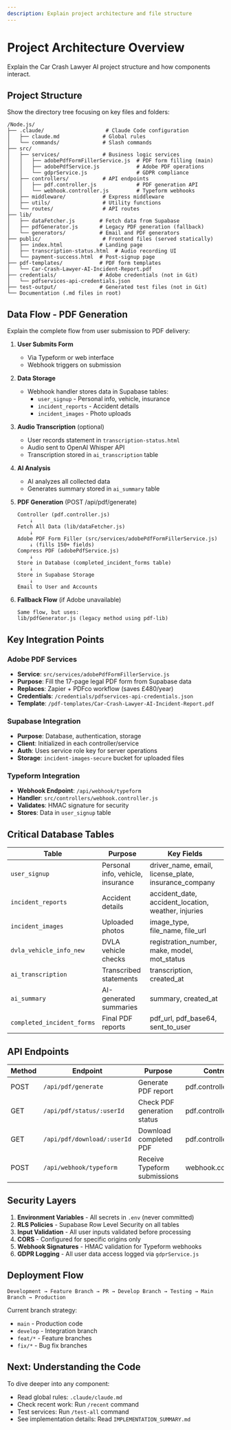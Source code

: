 ```yaml
---
description: Explain project architecture and file structure
---
```


# Project Architecture Overview

Explain the Car Crash Lawyer AI project structure and how components interact.

## Project Structure

Show the directory tree focusing on key files and folders:

```
/Node.js/
├── .claude/                    # Claude Code configuration
│   ├── claude.md              # Global rules
│   └── commands/              # Slash commands
├── src/
│   ├── services/              # Business logic services
│   │   ├── adobePdfFormFillerService.js  # PDF form filling (main)
│   │   ├── adobePdfService.js            # Adobe PDF operations
│   │   └── gdprService.js                # GDPR compliance
│   ├── controllers/           # API endpoints
│   │   ├── pdf.controller.js             # PDF generation API
│   │   └── webhook.controller.js         # Typeform webhooks
│   ├── middleware/            # Express middleware
│   ├── utils/                 # Utility functions
│   └── routes/                # API routes
├── lib/
│   ├── dataFetcher.js        # Fetch data from Supabase
│   ├── pdfGenerator.js       # Legacy PDF generation (fallback)
│   └── generators/           # Email and PDF generators
├── public/                    # Frontend files (served statically)
│   ├── index.html            # Landing page
│   ├── transcription-status.html  # Audio recording UI
│   └── payment-success.html  # Post-signup page
├── pdf-templates/            # PDF form templates
│   └── Car-Crash-Lawyer-AI-Incident-Report.pdf
├── credentials/              # Adobe credentials (not in Git)
│   └── pdfservices-api-credentials.json
├── test-output/              # Generated test files (not in Git)
└── Documentation (.md files in root)
```

## Data Flow - PDF Generation

Explain the complete flow from user submission to PDF delivery:

1. **User Submits Form**
   - Via Typeform or web interface
   - Webhook triggers on submission

2. **Data Storage**
   - Webhook handler stores data in Supabase tables:
     - `user_signup` - Personal info, vehicle, insurance
     - `incident_reports` - Accident details
     - `incident_images` - Photo uploads

3. **Audio Transcription** (optional)
   - User records statement in `transcription-status.html`
   - Audio sent to OpenAI Whisper API
   - Transcription stored in `ai_transcription` table

4. **AI Analysis**
   - AI analyzes all collected data
   - Generates summary stored in `ai_summary` table

5. **PDF Generation** (POST /api/pdf/generate)
   ```
   Controller (pdf.controller.js)
       ↓
   Fetch All Data (lib/dataFetcher.js)
       ↓
   Adobe PDF Form Filler (src/services/adobePdfFormFillerService.js)
       ↓ (fills 150+ fields)
   Compress PDF (adobePdfService.js)
       ↓
   Store in Database (completed_incident_forms table)
       ↓
   Store in Supabase Storage
       ↓
   Email to User and Accounts
   ```

6. **Fallback Flow** (if Adobe unavailable)
   ```
   Same flow, but uses:
   lib/pdfGenerator.js (legacy method using pdf-lib)
   ```

## Key Integration Points

### Adobe PDF Services
- **Service**: `src/services/adobePdfFormFillerService.js`
- **Purpose**: Fill the 17-page legal PDF form from Supabase data
- **Replaces**: Zapier + PDFco workflow (saves £480/year)
- **Credentials**: `/credentials/pdfservices-api-credentials.json`
- **Template**: `/pdf-templates/Car-Crash-Lawyer-AI-Incident-Report.pdf`

### Supabase Integration
- **Purpose**: Database, authentication, storage
- **Client**: Initialized in each controller/service
- **Auth**: Uses service role key for server operations
- **Storage**: `incident-images-secure` bucket for uploaded files

### Typeform Integration
- **Webhook Endpoint**: `/api/webhook/typeform`
- **Handler**: `src/controllers/webhook.controller.js`
- **Validates**: HMAC signature for security
- **Stores**: Data in `user_signup` table

## Critical Database Tables

| Table | Purpose | Key Fields |
|-------|---------|------------|
| `user_signup` | Personal info, vehicle, insurance | driver_name, email, license_plate, insurance_company |
| `incident_reports` | Accident details | accident_date, accident_location, weather, injuries |
| `incident_images` | Uploaded photos | image_type, file_name, file_url |
| `dvla_vehicle_info_new` | DVLA vehicle checks | registration_number, make, model, mot_status |
| `ai_transcription` | Transcribed statements | transcription, created_at |
| `ai_summary` | AI-generated summaries | summary, created_at |
| `completed_incident_forms` | Final PDF reports | pdf_url, pdf_base64, sent_to_user |

## API Endpoints

| Method | Endpoint | Purpose | Controller |
|--------|----------|---------|------------|
| POST | `/api/pdf/generate` | Generate PDF report | pdf.controller.js |
| GET | `/api/pdf/status/:userId` | Check PDF generation status | pdf.controller.js |
| GET | `/api/pdf/download/:userId` | Download completed PDF | pdf.controller.js |
| POST | `/api/webhook/typeform` | Receive Typeform submissions | webhook.controller.js |

## Security Layers

1. **Environment Variables** - All secrets in `.env` (never committed)
2. **RLS Policies** - Supabase Row Level Security on all tables
3. **Input Validation** - All user inputs validated before processing
4. **CORS** - Configured for specific origins only
5. **Webhook Signatures** - HMAC validation for Typeform webhooks
6. **GDPR Logging** - All user data access logged via `gdprService.js`

## Deployment Flow

```
Development → Feature Branch → PR → Develop Branch → Testing → Main Branch → Production
```

Current branch strategy:
- `main` - Production code
- `develop` - Integration branch
- `feat/*` - Feature branches
- `fix/*` - Bug fix branches

## Next: Understanding the Code

To dive deeper into any component:
- Read global rules: `.claude/claude.md`
- Check recent work: Run `/recent` command
- Test services: Run `/test-all` command
- See implementation details: Read `IMPLEMENTATION_SUMMARY.md`

